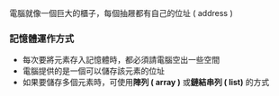 電腦就像一個巨大的櫃子，每個抽屜都有自己的位址 ( address )

### 記憶體運作方式
  - 每次要將元素存入記憶體時，都必須請電腦空出一些空間
  - 電腦提供的是一個可以儲存該元素的位址
  - 如果要儲存多個元素時，可使用**陣列 ( array )** 或**鏈結串列 ( list)** 的方式